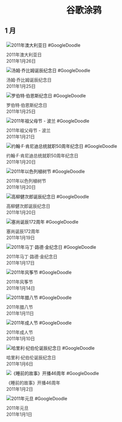 
<h1 align="center"> 谷歌涂鸦 </h1>




## 1 月

<div class="image">


<img src="https:https://lh3.googleusercontent.com/ksfgf-7UfRtrTS2zwDpmeidcoIxLIRLhZ1D58UQkpIRtGyNTOaG5v3tyy5loVG40vt3LmzR2-BbPlQnQ-Qngbhf8Y0QVW0ABn9Dbbjlt=s660" alt="2011年澳大利亚日 #GoogleDoodle" style="margin: 5px"/>
<div class="info" style="font-size: 14px; color:#333333; margin:5px"><div class="title">2011年澳大利亚日</div><div class="date">2011年1月26日</div></div>

<img src="https:https://lh3.googleusercontent.com/wjMkXW9AupvSA87m3fFvS5o3JP1iePq4tSs0VsnoIl0Uk-SbmYKSUwuocXkh1DybhrHPZHPIFMdY7v_gxG4V-2PK5wbW0Q0gy6F5nTE=s660" alt="汤姆·乔比姆诞辰纪念日 #GoogleDoodle" style="margin: 5px"/>
<div class="info" style="font-size: 14px; color:#333333; margin:5px"><div class="title">汤姆·乔比姆诞辰纪念日</div><div class="date">2011年1月25日</div></div>

<img src="https:https://lh3.googleusercontent.com/odTBVGTMqWhSVPxzJ8wU39HTZ7QCkAvQfUSpo81W0yUax3Y6EjJVWNTmqbB2T_tH_H9hQ_cqr_J-bnCBkTSOATi_ia6OL2L_Wg5X-BzviQ=s660" alt="罗伯特·伯恩斯纪念日 #GoogleDoodle" style="margin: 5px"/>
<div class="info" style="font-size: 14px; color:#333333; margin:5px"><div class="title">罗伯特·伯恩斯纪念日</div><div class="date">2011年1月25日</div></div>

<img src="https:https://lh3.googleusercontent.com/E5M9a2FqST4vj7WHPMhEKRRLLwbjnPKnDIjJRuvvCxpA76S81h7OtpXSviP0Utha2FXQk1LFd-7Ik_vx9gyuQpgMxKegjpxqPvj8HKlc5w=s660" alt="2011年祖父母节 - 波兰 #GoogleDoodle" style="margin: 5px"/>
<div class="info" style="font-size: 14px; color:#333333; margin:5px"><div class="title">2011年祖父母节 - 波兰</div><div class="date">2011年1月21日</div></div>

<img src="https:https://lh3.googleusercontent.com/SIPXLpuByURey5no33X-_A6ludFMV1j16T4wSys4UKRiukQ23ToQMKYscmucwTcce0OqfmU7vbgQUdYeo9VHvuqROIEsqYKW-gDYgnql=s660" alt="约翰·F·肯尼迪总统就职50周年纪念日 #GoogleDoodle" style="margin: 5px"/>
<div class="info" style="font-size: 14px; color:#333333; margin:5px"><div class="title">约翰·F·肯尼迪总统就职50周年纪念日</div><div class="date">2011年1月20日</div></div>

<img src="https://www.google.com/logos/2011/newyeartrees11-hp.jpg" alt="2011年以色列植树节 #GoogleDoodle" style="margin: 5px"/>
<div class="info" style="font-size: 14px; color:#333333; margin:5px"><div class="title">2011年以色列植树节</div><div class="date">2011年1月20日</div></div>

<img src="https:https://lh3.googleusercontent.com/EM4hy3MagHRXgw6BI05LayQ5UeeNzRyVNgSBBVlfqeqPRilA5Vll_GUfD3rvcDnbxp4FDQhk5Li61T33CWyyTqG7gHoWfI79VBJt4BJhXQ=s660" alt="高柳健次郎诞辰纪念日 #GoogleDoodle" style="margin: 5px"/>
<div class="info" style="font-size: 14px; color:#333333; margin:5px"><div class="title">高柳健次郎诞辰纪念日</div><div class="date">2011年1月20日</div></div>

<img src="https:https://lh3.googleusercontent.com/B7qACY1z7--6afHKcm8WeW4auQCC2DJ7vt9u_5qKaxQwBYrGJG2mY1VLzcITbv-v_047USlscgba1Fp6goV9FiaVuKRHC8vmfSZVgnyr=s660" alt="塞尚诞辰172周年 #GoogleDoodle" style="margin: 5px"/>
<div class="info" style="font-size: 14px; color:#333333; margin:5px"><div class="title">塞尚诞辰172周年</div><div class="date">2011年1月19日</div></div>

<img src="https:https://lh3.googleusercontent.com/KT3V9g434P3fbIkEEoNpV27NeZI756n-OTZ9NvwimId_ZqyZjiD1FiXqC91w_qXz5mCJmnl9CE4BWz8u23_k606eIDUFxTr_OyLFxD0Lew=s660" alt="2011年马丁·路德·金纪念日 #GoogleDoodle" style="margin: 5px"/>
<div class="info" style="font-size: 14px; color:#333333; margin:5px"><div class="title">2011年马丁·路德·金纪念日</div><div class="date">2011年1月17日</div></div>

<img src="https:https://lh3.googleusercontent.com/c26eWFpO4csPKPHAW_l6mxa_heuxACYYEDXaeJ0lQHRb_O-NhMEeF08g6yVfNkLSPcf-AZ6LGlLJopFnEiBvV_YNRRU4VCBLVJYAj4pSMQ=s660" alt="2011年风筝节 #GoogleDoodle" style="margin: 5px"/>
<div class="info" style="font-size: 14px; color:#333333; margin:5px"><div class="title">2011年风筝节</div><div class="date">2011年1月14日</div></div>

<img src="https:https://lh3.googleusercontent.com/u5QZD3IIrhE6KUKLnowxfojNwtU6By4dQmLcP3gRHj1-Qd4UVfA_QMkqEChG9M2SBOJOWhOQbYbmQ6vtvA7g54tGvrA6LxCtkxeDb3DJ=s660" alt="2011年腊八节 #GoogleDoodle" style="margin: 5px"/>
<div class="info" style="font-size: 14px; color:#333333; margin:5px"><div class="title">2011年腊八节</div><div class="date">2011年1月11日</div></div>

<img src="https:https://lh3.googleusercontent.com/qcJ5wDBZZA8JpcUo28F8edh2TYAomqaGeJyg-DEJRW7bxHxeSXlxjLdFflXEjZi8U_wrdI9ro4_5x1wptM9rAE8H6Ci7ehtcdlN1b5om=s660" alt="2011年成人节 #GoogleDoodle" style="margin: 5px"/>
<div class="info" style="font-size: 14px; color:#333333; margin:5px"><div class="title">2011年成人节</div><div class="date">2011年1月10日</div></div>

<img src="https://www.google.com/logos/2011/gibran11-hp.jpg" alt="哈里利·纪伯伦诞辰纪念日 #GoogleDoodle" style="margin: 5px"/>
<div class="info" style="font-size: 14px; color:#333333; margin:5px"><div class="title">哈里利·纪伯伦诞辰纪念日</div><div class="date">2011年1月6日</div></div>

<img src="https:https://lh3.googleusercontent.com/qFfbynf-iHJfoZ10LBtxXeYdVdy9rl8GSStJgMH7RzPJf4I4ff6I2h0cfA3OGBQGuFYQrbHgrkL5pRnqzNblZ9Rouyt-EcvjQ8UuW_w7=s660" alt="《睡前的故事》开播46周年 #GoogleDoodle" style="margin: 5px"/>
<div class="info" style="font-size: 14px; color:#333333; margin:5px"><div class="title">《睡前的故事》开播46周年</div><div class="date">2011年1月2日</div></div>

<img src="https:https://lh3.googleusercontent.com/v_R_Qcz-A1FslTxAaUB-3DFs9ZbXGQeA9fISttvUlRs0H3aD2PIzDPLRVVQvXbVg9y6SeQ8mwps2pVU-jBJ5wGoEOg2e9c65r_3JkHe0=s660" alt="2011年元旦 #GoogleDoodle" style="margin: 5px"/>
<div class="info" style="font-size: 14px; color:#333333; margin:5px"><div class="title">2011年元旦</div><div class="date">2011年1月1日</div></div>

</div>








